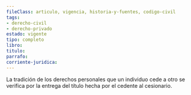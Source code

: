 ```yaml
---
fileClass: articulo, vigencia, historia-y-fuentes, codigo-civil
tags:
- derecho-civil
- derecho-privado
estado: vigente
tipo: completo
libro:
titulo:
parrafo:
corriente-juridica:
---
```

La tradición de los derechos personales que un individuo cede a otro se verifica por la entrega del título hecha por el cedente al cesionario.